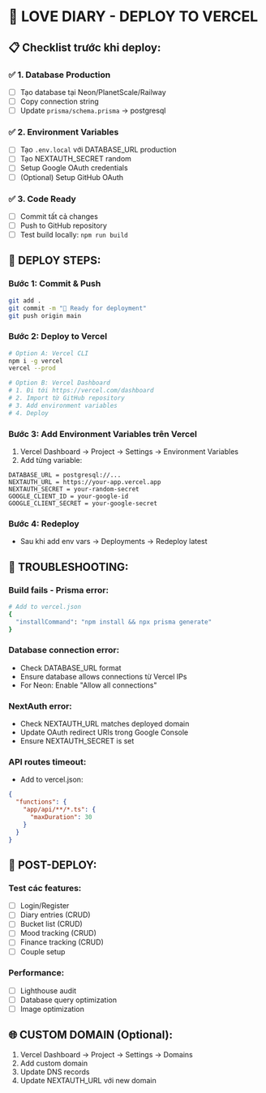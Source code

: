 # 🚀 LOVE DIARY - DEPLOY TO VERCEL

## 📋 Checklist trước khi deploy:

### ✅ 1. Database Production
- [ ] Tạo database tại Neon/PlanetScale/Railway
- [ ] Copy connection string
- [ ] Update `prisma/schema.prisma` → postgresql

### ✅ 2. Environment Variables
- [ ] Tạo `.env.local` với DATABASE_URL production
- [ ] Tạo NEXTAUTH_SECRET random
- [ ] Setup Google OAuth credentials
- [ ] (Optional) Setup GitHub OAuth

### ✅ 3. Code Ready
- [ ] Commit tất cả changes
- [ ] Push to GitHub repository
- [ ] Test build locally: `npm run build`

## 🚀 DEPLOY STEPS:

### Bước 1: Commit & Push
```bash
git add .
git commit -m "🚀 Ready for deployment"
git push origin main
```

### Bước 2: Deploy to Vercel
```bash
# Option A: Vercel CLI
npm i -g vercel
vercel --prod

# Option B: Vercel Dashboard
# 1. Đi tới https://vercel.com/dashboard
# 2. Import từ GitHub repository
# 3. Add environment variables
# 4. Deploy
```

### Bước 3: Add Environment Variables trên Vercel
1. Vercel Dashboard → Project → Settings → Environment Variables
2. Add từng variable:

```
DATABASE_URL = postgresql://...
NEXTAUTH_URL = https://your-app.vercel.app
NEXTAUTH_SECRET = your-random-secret
GOOGLE_CLIENT_ID = your-google-id
GOOGLE_CLIENT_SECRET = your-google-secret
```

### Bước 4: Redeploy
- Sau khi add env vars → Deployments → Redeploy latest

## 🔧 TROUBLESHOOTING:

### Build fails - Prisma error:
```bash
# Add to vercel.json
{
  "installCommand": "npm install && npx prisma generate"
}
```

### Database connection error:
- Check DATABASE_URL format
- Ensure database allows connections từ Vercel IPs
- For Neon: Enable "Allow all connections"

### NextAuth error:
- Check NEXTAUTH_URL matches deployed domain
- Update OAuth redirect URIs trong Google Console
- Ensure NEXTAUTH_SECRET is set

### API routes timeout:
- Add to vercel.json:
```json
{
  "functions": {
    "app/api/**/*.ts": {
      "maxDuration": 30
    }
  }
}
```

## 📱 POST-DEPLOY:

### Test các features:
- [ ] Login/Register
- [ ] Diary entries (CRUD)
- [ ] Bucket list (CRUD)  
- [ ] Mood tracking (CRUD)
- [ ] Finance tracking (CRUD)
- [ ] Couple setup

### Performance:
- [ ] Lighthouse audit
- [ ] Database query optimization
- [ ] Image optimization

## 🌐 CUSTOM DOMAIN (Optional):
1. Vercel Dashboard → Project → Settings → Domains
2. Add custom domain
3. Update DNS records
4. Update NEXTAUTH_URL với new domain
